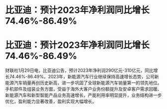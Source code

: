 # 比亚迪：预计2023年净利润同比增长74.46%-86.49%

# 比亚迪：预计2023年净利润同比增长74.46%-86.49%

财联社1月29日电，比亚迪公告，预计2023年净利润290亿元-310亿元，同比增长74.46%-86.49%。2023年，新能源汽车行业继续保持高速增长态势，公司新能源汽车销量再创历史新高，进一步巩固了全球新能源汽车销量第一的领先地位。手机部件及组装业务方面，受益于海外大客户业务份额提升及安卓客户需求回暖、新能源汽车和新型智能产品业务高速增长，产能利用率明显提升，业务结构进一步优化，盈利能力显著改善，盈利实现大幅增长。

